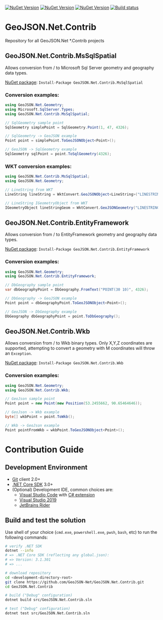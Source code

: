 [![NuGet Version](http://img.shields.io/nuget/v/GeoJSON.NET.Contrib.MsSqlSpatial.svg?style=flat&label=nuget%20MsSqlSpatial)](https://www.nuget.org/packages/GeoJSON.NET.Contrib.MsSqlSpatial/)
[![NuGet Version](http://img.shields.io/nuget/v/GeoJSON.NET.Contrib.Wkb.svg?style=flat&label=nuget%20Wkb)](https://www.nuget.org/packages/GeoJSON.NET.Contrib.Wkb/) 
[![NuGet Version](http://img.shields.io/nuget/v/GeoJSON.NET.Contrib.EntityFramework.svg?style=flat&label=nuget%20EntityFramework)](https://www.nuget.org/packages/GeoJSON.NET.Contrib.EntityFramework/) 
[![Build status](https://ci.appveyor.com/api/projects/status/8i73123t14xro67k?svg=true)](https://ci.appveyor.com/project/GeojsonNet/geojson-net-contrib)

# GeoJSON.Net.Contrib 
Repository for all GeoJSON.Net *.Contrib projects

## GeoJSON.Net.Contrib.MsSqlSpatial
Allows conversion from / to Microsoft Sql Server geometry and geography data types.

[NuGet package](https://www.nuget.org/packages/GeoJSON.Net.Contrib.MsSqlSpatial):
`Install-Package GeoJSON.Net.Contrib.MsSqlSpatial`

### Conversion examples:

```csharp
using GeoJSON.Net.Geometry;
using Microsoft.SqlServer.Types;
using GeoJSON.Net.Contrib.MsSqlSpatial;

// SqlGeometry sample point
SqlGeometry simplePoint = SqlGeometry.Point(1, 47, 4326);

// SqlGeometry -> GeoJSON example
Point point = simplePoint.ToGeoJSONObject<Point>();

// GeoJSON -> SqlGeometry example
SqlGeometry sqlPoint = point.ToSqlGeometry(4326);
```

### WKT conversion examples:

```csharp
using GeoJSON.Net.Contrib.MsSqlSpatial;
using GeoJSON.Net.Geometry;

// LineString from WKT
LineString lineString = WktConvert.GeoJSONObject<LineString>("LINESTRING(1 47,1 46,0 46,0 47,1 47)");

// LineString IGeometryObject from WKT
IGeometryObject lineStringGeom = WktConvert.GeoJSONGeometry("LINESTRING(1 47,1 46,0 46,0 47,1 47)");
```


## GeoJSON.Net.Contrib.EntityFramework
Allows conversion from / to EntityFramework geometry and geography data types.

[NuGet package](https://www.nuget.org/packages/GeoJSON.Net.Contrib.EntityFramework):
`Install-Package GeoJSON.Net.Contrib.EntityFramework`

### Conversion examples:

```csharp
using GeoJSON.Net.Geometry;
using GeoJSON.Net.Contrib.EntityFramework;

// DbGeography sample point
var dbGeographyPoint = DbGeography.FromText("POINT(30 10)", 4326);

// DbGeography -> GeoJSON example
Point point = dbGeographyPoint.ToGeoJSONObject<Point>();

// GeoJSON -> DbGeography example
DbGeography dbGeographyPoint = point.ToDbGeography();
```


## GeoJSON.Net.Contrib.Wkb
Allows conversion from / to Wkb binary types. Only X,Y,Z coordinates are supported, attempting to convert a geometry with M coordinates will throw an `Exception`.

[NuGet package](https://www.nuget.org/packages/GeoJSON.Net.Contrib.Wkb):
`Install-Package GeoJSON.Net.Contrib.Wkb`

### Conversion examples:

```csharp
using GeoJSON.Net.Geometry;
using GeoJSON.Net.Contrib.Wkb;

// GeoJson sample point
Point point = new Point(new Position(53.2455662, 90.65464646));

// GeoJson -> Wkb example
byte[] wkbPoint = point.ToWkb();

// Wkb -> GeoJson example
Point pointFromWkb = wkbPoint.ToGeoJSONObject<Point>();
```


# Contribution Guide

## Development Environment

- [Git](https://git-scm.com/downloads) client 2.0+
- [.NET Core SDK](https://dotnet.microsoft.com/download/dotnet-core) 3.0+
- (Optional) Development IDE, common choices are:
    - [Visual Studio Code](https://code.visualstudio.com/) with [C# extension](https://marketplace.visualstudio.com/items?itemName=ms-dotnettools.csharp)
    - [Visual Studio 2019](https://visualstudio.microsoft.com/vs/)
    - [JetBrains Rider](https://www.jetbrains.com/rider/)

## Build and test the solution

Use shell of your choice (`cmd.exe`, `powershell.exe`, `pwsh`, `bash`, etc) to run the following commands:

```sh
# verify .NET SDK
dotnet --info
# => .NET Core SDK (reflecting any global.json):
# => Version: 3.1.301
# => ...

# download repository
cd <development-directory-root>
git clone https://github.com/GeoJSON-Net/GeoJSON.Net.Contrib.git
cd GeoJSON.Net.Contrib

# build ("Debug" configuration)
dotnet build src/GeoJSON.Net.Contrib.sln

# test ("Debug" configuration)
dotnet test src/GeoJSON.Net.Contrib.sln
```
